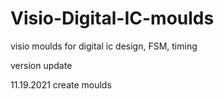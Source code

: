 # Visio-Digital-IC-moulds
visio moulds for digital ic design, FSM, timing

version update

11.19.2021 create moulds
